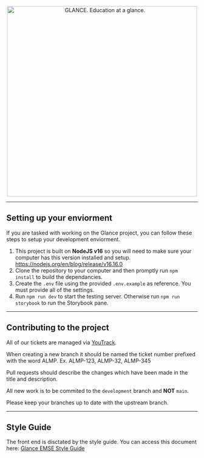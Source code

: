 <p align="center">
  <img src="https://github.com/odu-emse/frontend/blob/4081a38098aca17665812c3cbc3d672b6a06e717/public/images/GLANCE_1.png" alt="GLANCE. Education at a glance." width="500px" height="auto"/>
</p>

---

## Setting up your enviorment

If you are tasked with working on the Glance project, you can follow these steps to setup your development enviorment.

1. This project is built on **NodeJS v16** so you will need to make sure your computer has this version installed and setup. https://nodejs.org/en/blog/release/v16.16.0
2. Clone the repository to your computer and then promptly run `npm install` to build the dependancies.
3. Create the `.env` file using the provided `.env.example` as reference. You must provide all of the settings.
4. Run `npm run dev` to start the testing server. Otherwise run `npm run storybook` to run the Storybook pane.

---

## Contributing to the project

All of our tickets are managed via [YouTrack](https://emse.myjetbrains.com/youtrack/agiles/120-2/current).

When creating a new branch it should be named the ticket number prefixed with the word ALMP. Ex. ALMP-123, ALMP-32, ALMP-345

Pull requests should describe the changes which have been made in the title and description.

All new work is to be commited to the `development` branch and **NOT** `main`.

Please keep your branches up to date with the upstream branch.

---

## Style Guide

The front end is disctated by the style guide. You can access this document here: 
[Glance EMSE Style Guide](https://www.figma.com/file/vTRSf0PF69Gc6w3VC6UKnJ/Style-Guide?node-id=0%3A1&t=Wjq1q3ai1KiWNRsh-1)
